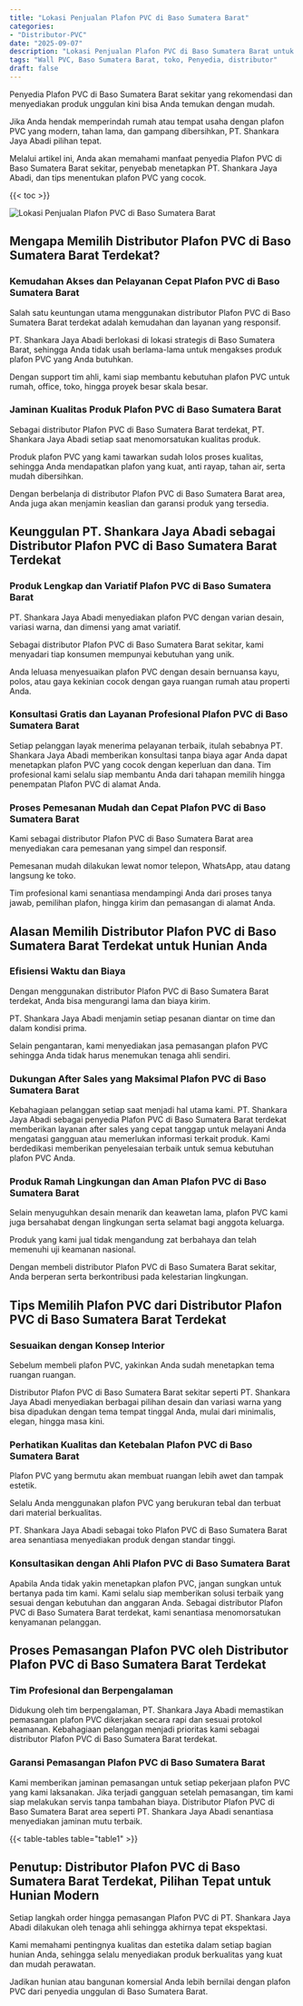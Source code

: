 ```yaml
---
title: "Lokasi Penjualan Plafon PVC di Baso Sumatera Barat"
categories: 
- "Distributor-PVC"
date: "2025-09-07"
description: "Lokasi Penjualan Plafon PVC di Baso Sumatera Barat untuk rumah, perkantoran, serta toko. Material unggulan, beragam motif, pilihan warna modern, beserta servis penempatan ditangani oleh teknisi berpengalaman dan kepastian resmi!|Servis penyediaan Plafon PVC di Baso Sumatera Barat bagi kebutuhan hunian, kantor, maupun ritel, beserta material unggulan dan pemasangan oleh teknisi ahli dan kepastian resmi.|Alternatif Plafon PVC di Baso Sumatera Barat yang andal bagi rumah, kantor, dan gerai, dengan produk terbaik dan penempatan dikerjakan oleh tenaga ahli berpengalaman serta garansi resmi.|Distribusi Plafon PVC di Baso Sumatera Barat untuk hunian, kantor, serta gerai, beserta material unggulan dan penempatan dikerjakan oleh teknisi ahli, lengkap beserta jaminan resmi.}"
tags: "Wall PVC, Baso Sumatera Barat, toko, Penyedia, distributor"
draft: false
---
```


Penyedia Plafon PVC di Baso Sumatera Barat sekitar yang rekomendasi dan menyediakan produk unggulan kini bisa Anda temukan dengan mudah.

Jika Anda hendak memperindah rumah atau tempat usaha dengan plafon PVC yang modern, tahan lama, dan gampang dibersihkan, PT. Shankara Jaya Abadi pilihan tepat.

Melalui artikel ini, Anda akan memahami manfaat penyedia Plafon PVC di Baso Sumatera Barat sekitar, penyebab menetapkan PT. Shankara Jaya Abadi, dan tips menentukan plafon PVC yang cocok.

{{< toc >}}

![Lokasi Penjualan Plafon PVC di Baso Sumatera Barat](/images/Distributor-PVC/Lokasi-Penjualan-Plafon-PVC-di-Baso-Sumatera-Barat.png)


## Mengapa Memilih Distributor Plafon PVC di Baso Sumatera Barat Terdekat?

### Kemudahan Akses dan Pelayanan Cepat Plafon PVC di Baso Sumatera Barat

Salah satu keuntungan utama menggunakan distributor Plafon PVC di Baso Sumatera Barat terdekat adalah kemudahan dan layanan yang responsif.

PT. Shankara Jaya Abadi berlokasi di lokasi strategis di Baso Sumatera Barat, sehingga Anda tidak usah berlama-lama untuk mengakses produk plafon PVC yang Anda butuhkan.

Dengan support tim ahli, kami siap membantu kebutuhan plafon PVC untuk rumah, office, toko, hingga proyek besar skala besar.

### Jaminan Kualitas Produk Plafon PVC di Baso Sumatera Barat

Sebagai distributor Plafon PVC di Baso Sumatera Barat terdekat, PT. Shankara Jaya Abadi setiap saat menomorsatukan kualitas produk.

Produk plafon PVC yang kami tawarkan sudah lolos proses kualitas, sehingga Anda mendapatkan plafon yang kuat, anti rayap, tahan air, serta mudah dibersihkan.

Dengan berbelanja di distributor Plafon PVC di Baso Sumatera Barat area, Anda juga akan menjamin keaslian dan garansi produk yang tersedia.

## Keunggulan PT. Shankara Jaya Abadi sebagai Distributor Plafon PVC di Baso Sumatera Barat Terdekat

### Produk Lengkap dan Variatif Plafon PVC di Baso Sumatera Barat

PT. Shankara Jaya Abadi menyediakan plafon PVC dengan varian desain, variasi warna, dan dimensi yang amat variatif.

Sebagai distributor Plafon PVC di Baso Sumatera Barat sekitar, kami menyadari tiap konsumen mempunyai kebutuhan yang unik.

Anda leluasa menyesuaikan plafon PVC dengan desain bernuansa kayu, polos, atau gaya kekinian cocok dengan gaya ruangan rumah atau properti Anda.

### Konsultasi Gratis dan Layanan Profesional Plafon PVC di Baso Sumatera Barat

Setiap pelanggan layak menerima pelayanan terbaik, itulah sebabnya PT. Shankara Jaya Abadi memberikan konsultasi tanpa biaya agar Anda dapat menetapkan plafon PVC yang cocok dengan keperluan dan dana. Tim profesional kami selalu siap membantu Anda dari tahapan memilih hingga penempatan Plafon PVC di alamat Anda.

### Proses Pemesanan Mudah dan Cepat Plafon PVC di Baso Sumatera Barat

Kami sebagai distributor Plafon PVC di Baso Sumatera Barat area menyediakan cara pemesanan yang simpel dan responsif.

Pemesanan mudah dilakukan lewat nomor telepon, WhatsApp, atau datang langsung ke toko.

Tim profesional kami senantiasa mendampingi Anda dari proses tanya jawab, pemilihan plafon, hingga kirim dan pemasangan di alamat Anda.

## Alasan Memilih Distributor Plafon PVC di Baso Sumatera Barat Terdekat untuk Hunian Anda

### Efisiensi Waktu dan Biaya

Dengan menggunakan distributor Plafon PVC di Baso Sumatera Barat terdekat, Anda bisa mengurangi lama dan biaya kirim.

PT. Shankara Jaya Abadi menjamin setiap pesanan diantar on time dan dalam kondisi prima.

Selain pengantaran, kami menyediakan jasa pemasangan plafon PVC sehingga Anda tidak harus menemukan tenaga ahli sendiri.

### Dukungan After Sales yang Maksimal Plafon PVC di Baso Sumatera Barat

Kebahagiaan pelanggan setiap saat menjadi hal utama kami. PT. Shankara Jaya Abadi sebagai penyedia Plafon PVC di Baso Sumatera Barat terdekat memberikan layanan after sales yang cepat tanggap untuk melayani Anda mengatasi gangguan atau memerlukan informasi terkait produk. Kami berdedikasi memberikan penyelesaian terbaik untuk semua kebutuhan plafon PVC Anda.

### Produk Ramah Lingkungan dan Aman Plafon PVC di Baso Sumatera Barat

Selain menyuguhkan desain menarik dan keawetan lama, plafon PVC kami juga bersahabat dengan lingkungan serta selamat bagi anggota keluarga.

Produk yang kami jual tidak mengandung zat berbahaya dan telah memenuhi uji keamanan nasional.

Dengan membeli distributor Plafon PVC di Baso Sumatera Barat sekitar, Anda berperan serta berkontribusi pada kelestarian lingkungan.

## Tips Memilih Plafon PVC dari Distributor Plafon PVC di Baso Sumatera Barat Terdekat

### Sesuaikan dengan Konsep Interior

Sebelum membeli plafon PVC, yakinkan Anda sudah menetapkan tema ruangan ruangan.

Distributor Plafon PVC di Baso Sumatera Barat sekitar seperti PT. Shankara Jaya Abadi menyediakan berbagai pilihan desain dan variasi warna yang bisa dipadukan dengan tema tempat tinggal Anda, mulai dari minimalis, elegan, hingga masa kini.

### Perhatikan Kualitas dan Ketebalan Plafon PVC di Baso Sumatera Barat

Plafon PVC yang bermutu akan membuat ruangan lebih awet dan tampak estetik.

Selalu Anda menggunakan plafon PVC yang berukuran tebal dan terbuat dari material berkualitas.

PT. Shankara Jaya Abadi sebagai toko Plafon PVC di Baso Sumatera Barat area senantiasa menyediakan produk dengan standar tinggi.

### Konsultasikan dengan Ahli Plafon PVC di Baso Sumatera Barat

Apabila Anda tidak yakin menetapkan plafon PVC, jangan sungkan untuk bertanya pada tim kami. Kami selalu siap memberikan solusi terbaik yang sesuai dengan kebutuhan dan anggaran Anda. Sebagai distributor Plafon PVC di Baso Sumatera Barat terdekat, kami senantiasa menomorsatukan kenyamanan pelanggan.

## Proses Pemasangan Plafon PVC oleh Distributor Plafon PVC di Baso Sumatera Barat Terdekat

### Tim Profesional dan Berpengalaman

Didukung oleh tim berpengalaman, PT. Shankara Jaya Abadi memastikan pemasangan plafon PVC dikerjakan secara rapi dan sesuai protokol keamanan. Kebahagiaan pelanggan menjadi prioritas kami sebagai distributor Plafon PVC di Baso Sumatera Barat terdekat.

### Garansi Pemasangan Plafon PVC di Baso Sumatera Barat

Kami memberikan jaminan pemasangan untuk setiap pekerjaan plafon PVC yang kami laksanakan. Jika terjadi gangguan setelah pemasangan, tim kami siap melakukan servis tanpa tambahan biaya. Distributor Plafon PVC di Baso Sumatera Barat area seperti PT. Shankara Jaya Abadi senantiasa menyediakan jaminan mutu terbaik.

{{< table-tables table="table1" >}}

## Penutup: Distributor Plafon PVC di Baso Sumatera Barat Terdekat, Pilihan Tepat untuk Hunian Modern

Setiap langkah order hingga pemasangan Plafon PVC di PT. Shankara Jaya Abadi dilakukan oleh tenaga ahli sehingga akhirnya tepat ekspektasi.

Kami memahami pentingnya kualitas dan estetika dalam setiap bagian hunian Anda, sehingga selalu menyediakan produk berkualitas yang kuat dan mudah perawatan.

Jadikan hunian atau bangunan komersial Anda lebih bernilai dengan plafon PVC dari penyedia unggulan di Baso Sumatera Barat.